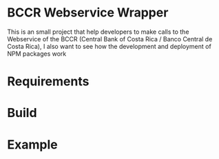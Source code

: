 # BCCR Webservice Wrapper
This is an small project that help developers to make calls to the Webservice of the BCCR (Central Bank of Costa Rica / Banco Central de Costa Rica), I also want to see how the development and deployment of NPM packages work


# Requirements

# Build

# Example

